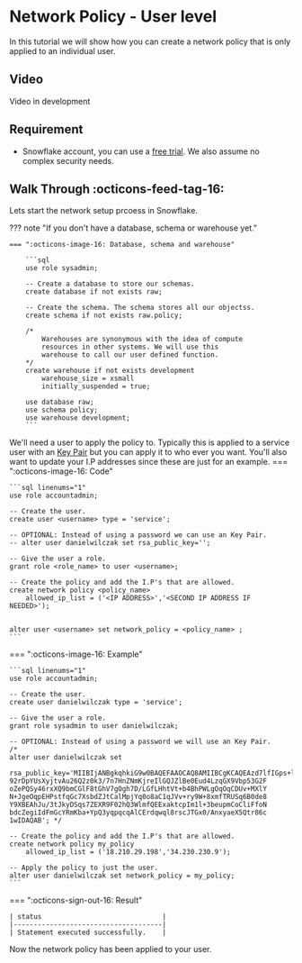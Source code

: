 # Network Policy - User level
In this tutorial we will show how you can create a network policy that is only applied to an individual user.

## Video
Video in development

## Requirement
- Snowflake account, you can use a [free trial](https://signup.snowflake.com/). We also assume no complex security needs.

## Walk Through :octicons-feed-tag-16:
Lets start the network setup prcoess in Snowflake. 

??? note "If you don't have a database, schema or warehouse yet."

    === ":octicons-image-16: Database, schema and warehouse"

        ```sql
        use role sysadmin;
        
        -- Create a database to store our schemas.
        create database if not exists raw;

        -- Create the schema. The schema stores all our objectss.
        create schema if not exists raw.policy;

        /*
            Warehouses are synonymous with the idea of compute
            resources in other systems. We will use this
            warehouse to call our user defined function.
        */
        create warehouse if not exists development 
            warehouse_size = xsmall
            initially_suspended = true;

        use database raw;
        use schema policy;
        use warehouse development;
        ```


We'll need a user to apply the policy to. Typically this is applied to a service user with an [Key Pair](https://sfc-gh-dwilczak.github.io/tutorials/snowflake/security/key_pair/) but you can apply it to who ever you want. You'll also want to update your I.P addresses since these are just for an example.
=== ":octicons-image-16: Code"

    ```sql linenums="1"
    use role accountadmin;

    -- Create the user.
    create user <username> type = 'service';

    -- OPTIONAL: Instead of using a password we can use an Key Pair.
    -- alter user danielwilczak set rsa_public_key='';

    -- Give the user a role.
    grant role <role_name> to user <username>;

    -- Create the policy and add the I.P's that are allowed.
    create network policy <policy_name> 
        allowed_ip_list = ('<IP ADDRESS>','<SECOND IP ADDRESS IF NEEDED>');

    
    alter user <username> set network_policy = <policy_name> ;
    ```

=== ":octicons-image-16: Example"

    ```sql linenums="1"
    use role accountadmin;

    -- Create the user.
    create user danielwilczak type = 'service';

    -- Give the user a role.
    grant role sysadmin to user danielwilczak;

    -- OPTIONAL: Instead of using a password we will use an Key Pair.
    /* 
    alter user danielwilczak set 
        rsa_public_key='MIIBIjANBgkqhkiG9w0BAQEFAAOCAQ8AMIIBCgKCAQEAzd7lfIGps+lBXrVCT05l
    92rDpYUsXyjtvAu26Q2z0k3/7n7HnZNmKjreIlGQJZlBe0Eud4LzqGX9Vbp53G2F
    oZePQSy46rxXQ9bmCGlF8tGhV7gOgh7D/LGfLHhtVt+b4BhPWLgOqOqCDUv+MXlY
    N+JgeOqpEHPstfqGc7XsbdZJtCalMpjYq0o8aC1qJVv+ry9W+8xmfTRUSq6B0de8
    Y9XBEAhJu/3tJkyDSqs7ZEXR9F02hQ3WlmfQEExaktcpIm1l+3beupmCoCliFfoN
    bdcZegiIdFmGcYRmKba+YpQ3yqpqcqAlCErdqwql8rscJTGx0/AnxyaeX5Qtr86c
    1wIDAQAB'; */

    -- Create the policy and add the I.P's that are allowed.
    create network policy my_policy 
        allowed_ip_list = ('18.210.29.198','34.230.230.9');
    
    -- Apply the policy to just the user.
    alter user danielwilczak set network_policy = my_policy;
    ```

=== ":octicons-sign-out-16: Result"

    | status                              |
    |-------------------------------------|
    | Statement executed successfully.    |


Now the network policy has been applied to your user.